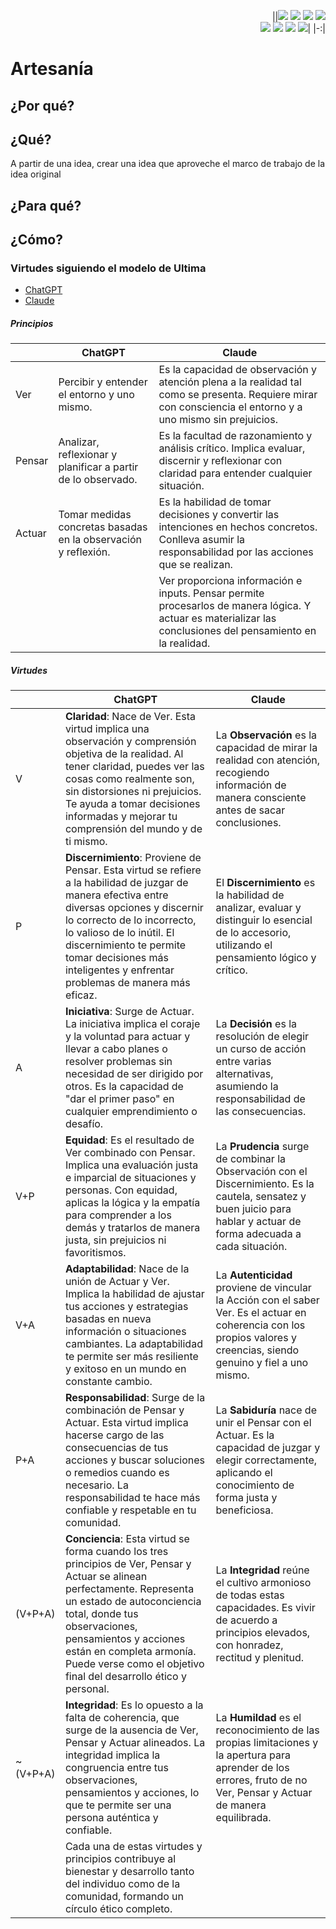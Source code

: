 <div align=right>

||[![](https://img.shields.io/badge/-Inicio-FFF?style=flat&logo=Emlakjet&logoColor=black)](/README.md) [![](https://img.shields.io/badge/-Introducción-FFF?style=flat&logo=abbrobotstudio&logoColor=black)](/documentos/intro.md) [![](https://img.shields.io/badge/-Modelos_de_lenguaje-FFF?style=flat&logo=LiveChat&logoColor=black)](/documentos/LLMs.md) [![](https://img.shields.io/badge/-Panorámica-FFF?style=flat&logo=openstreetmap&logoColor=black)](/documentos/panoramica.md)<br>  [![](https://img.shields.io/badge/-Prompts-FFF?style=flat&logo=Proton&logoColor=black)](/documentos/prompts/README.md) [![](https://img.shields.io/badge/-Ing,_de_prompts-FFF?style=flat&logo=googleearthengine&logoColor=black)](/documentos/ingenieriaDePrompts/README.md) [![](https://img.shields.io/badge/-Patrones-FFF?style=flat&logo=textpattern&logoColor=black)](/documentos/ingenieriaDePrompts/patrones/README.md) [![](https://img.shields.io/badge/-Casos_de_uso-FFF?style=flat&logo=gitbook&logoColor=black)](/documentos/casosDeUso/README.md)|
|-:|

</div>

# Artesanía

## ¿Por qué?

## ¿Qué?

A partir de una idea, crear una idea que aproveche el marco de trabajo de la idea original

## ¿Para qué?

## ¿Cómo?

### Virtudes siguiendo el modelo de Ultima

- [ChatGPT](https://chat.openai.com/share/4dcbafd3-14bd-4949-b1d6-dc640061a265)
- [Claude](https://claude.ai/chat/7d97c710-c2cf-4a2a-b37a-420813ab276d)

##### Principios

||ChatGPT|Claude|
|-|-|-|
Ver|Percibir y entender el entorno y uno mismo.|Es la capacidad de observación y atención plena a la realidad tal como se presenta. Requiere mirar con consciencia el entorno y a uno mismo sin prejuicios.
Pensar|Analizar, reflexionar y planificar a partir de lo observado.|Es la facultad de razonamiento y análisis crítico. Implica evaluar, discernir y reflexionar con claridad para entender cualquier situación.
Actuar|Tomar medidas concretas basadas en la observación y reflexión.|Es la habilidad de tomar decisiones y convertir las intenciones en hechos concretos. Conlleva asumir la responsabilidad por las acciones que se realizan.
|||Ver proporciona información e inputs. Pensar permite procesarlos de manera lógica. Y actuar es materializar las conclusiones del pensamiento en la realidad.

##### Virtudes

||ChatGPT|Claude|
|-|-|-|
V|**Claridad**: Nace de Ver. Esta virtud implica una observación y comprensión objetiva de la realidad. Al tener claridad, puedes ver las cosas como realmente son, sin distorsiones ni prejuicios. Te ayuda a tomar decisiones informadas y mejorar tu comprensión del mundo y de ti mismo.|La **Observación** es la capacidad de mirar la realidad con atención, recogiendo información de manera consciente antes de sacar conclusiones.
P|**Discernimiento**: Proviene de Pensar. Esta virtud se refiere a la habilidad de juzgar de manera efectiva entre diversas opciones y discernir lo correcto de lo incorrecto, lo valioso de lo inútil. El discernimiento te permite tomar decisiones más inteligentes y enfrentar problemas de manera más eficaz.|El **Discernimiento** es la habilidad de analizar, evaluar y distinguir lo esencial de lo accesorio, utilizando el pensamiento lógico y crítico.
A|**Iniciativa**: Surge de Actuar. La iniciativa implica el coraje y la voluntad para actuar y llevar a cabo planes o resolver problemas sin necesidad de ser dirigido por otros. Es la capacidad de "dar el primer paso" en cualquier emprendimiento o desafío.|La **Decisión** es la resolución de elegir un curso de acción entre varias alternativas, asumiendo la responsabilidad de las consecuencias.
V+P|**Equidad**: Es el resultado de Ver combinado con Pensar. Implica una evaluación justa e imparcial de situaciones y personas. Con equidad, aplicas la lógica y la empatía para comprender a los demás y tratarlos de manera justa, sin prejuicios ni favoritismos.|La **Prudencia** surge de combinar la Observación con el Discernimiento. Es la cautela, sensatez y buen juicio para hablar y actuar de forma adecuada a cada situación.
V+A|**Adaptabilidad**: Nace de la unión de Actuar y Ver. Implica la habilidad de ajustar tus acciones y estrategias basadas en nueva información o situaciones cambiantes. La adaptabilidad te permite ser más resiliente y exitoso en un mundo en constante cambio.|La **Autenticidad** proviene de vincular la Acción con el saber Ver. Es el actuar en coherencia con los propios valores y creencias, siendo genuino y fiel a uno mismo.
P+A|**Responsabilidad**: Surge de la combinación de Pensar y Actuar. Esta virtud implica hacerse cargo de las consecuencias de tus acciones y buscar soluciones o remedios cuando es necesario. La responsabilidad te hace más confiable y respetable en tu comunidad.|La **Sabiduría** nace de unir el Pensar con el Actuar. Es la capacidad de juzgar y elegir correctamente, aplicando el conocimiento de forma justa y beneficiosa.
(V+P+A)|**Conciencia**: Esta virtud se forma cuando los tres principios de Ver, Pensar y Actuar se alinean perfectamente. Representa un estado de autoconciencia total, donde tus observaciones, pensamientos y acciones están en completa armonía. Puede verse como el objetivo final del desarrollo ético y personal.|La **Integridad** reúne el cultivo armonioso de todas estas capacidades. Es vivir de acuerdo a principios elevados, con honradez, rectitud y plenitud.
~(V+P+A)|**Integridad**: Es lo opuesto a la falta de coherencia, que surge de la ausencia de Ver, Pensar y Actuar alineados. La integridad implica la congruencia entre tus observaciones, pensamientos y acciones, lo que te permite ser una persona auténtica y confiable.|La **Humildad** es el reconocimiento de las propias limitaciones y la apertura para aprender de los errores, fruto de no Ver, Pensar y Actuar de manera equilibrada.
||Cada una de estas virtudes y principios contribuye al bienestar y desarrollo tanto del individuo como de la comunidad, formando un círculo ético completo.||
